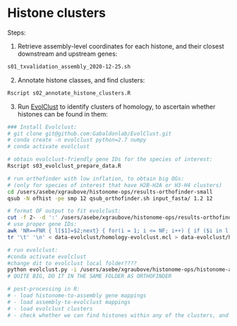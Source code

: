 # Histone clusters

Steps:

1. Retrieve assembly-level coordinates for each histone, and their closest downstream and upstream genes:

```bash
s01_txvalidation_assembly_2020-12-25.sh
```

2. Annotate histone classes, and find clusters:

```bash
Rscript s02_annotate_histone_clusters.R
```

3. Run [EvolClust](https://github.com/Gabaldonlab/EvolClust/wiki/2.--Running-Evolclust) to identify clusters of homology, to ascertain whether histones can be found in them:

```bash
### Install Evolclust:
# git clone git@github.com:Gabaldonlab/EvolClust.git
# conda create -n evolclust python=2.7 numpy
# conda activate evolclust

# obtain evolclust-friendly gene IDs for the species of interest:
Rscript s03_evolclust_prepare_data.R

# run orthofinder with low inflation, to obtain big OGs:
# (only for species of interest that have H2B-H2A or H3-H4 clusters)
cd /users/asebe/xgraubove/histonome-ops/results-orthofinder-small
qsub -N ofhist -pe smp 12 qsub_orthofinder.sh input_fasta/ 1.2 12

# format OF output to fit evolclust:
cut -f 2- -d ':' /users/asebe/xgraubove/histonome-ops/results-orthofinder-small/input_fasta/OrthoFinder/Results_Mar14/Orthogroups/Orthogroups.txt | sed "s/^ //"| tr ' ' '\t' > data-evolclust/homology.mcl
# use proper gene IDs:
awk 'NR==FNR { l[$1]=$2;next} { for(i = 1; i <= NF; i++) { if ($i in l) $i=l[$i] ; } } { print $0 }' <(cat data-evolclust/*.gene_dict.csv) data-evolclust/homology.mcl | tr ' ' '\t' > data-evolclust/homology-evolclust.mcl
tr '\t' '\n' < data-evolclust/homology-evolclust.mcl > data-evolclust/homology-evolclust.list.txt

# run evolclust:
#conda activate evolclust
#change dit to evolclust local folder????
python evolclust.py -i /users/asebe/xgraubove/histonome-ops/histonome-analysis/results_histones_phylo/clusters/data-evolclust/homology-evolclust.mcl -l /users/asebe/xgraubove/histonome-ops/histonome-analysis/results_histones_phylo/clusters/data-evolclust/homology-evolclust.list.txt -d results-evolclust --local
# QUITE BIG, DO IT IN THE SAME FOLDER AS ORTHOFINDER

# post-processing in R:
# - load histonome-to-assembly gene mappings
# - load assembly-to-evolclust mappings
# - load evolclust clusters
# - check whether we can find histones within any of the clusters, and the phylogenetic extent of said clusters
```
